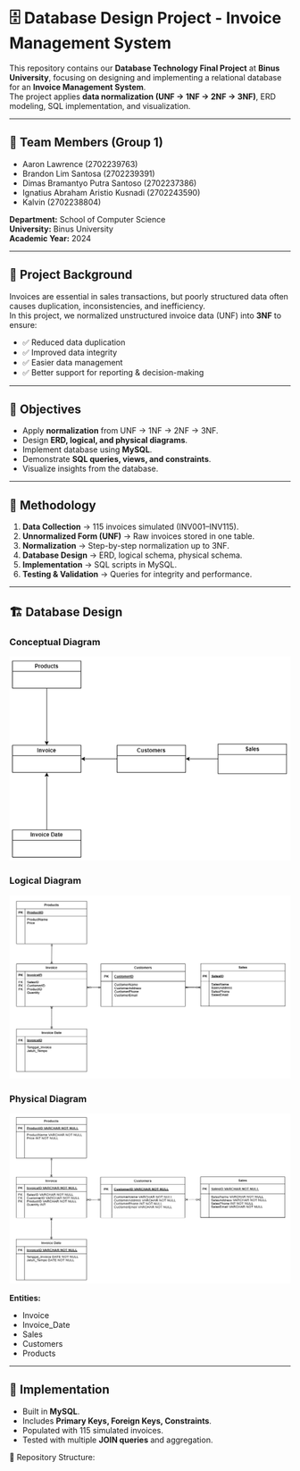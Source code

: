 # 🗄️ Database Design Project - Invoice Management System  

This repository contains our **Database Technology Final Project** at **Binus University**, focusing on designing and implementing a relational database for an **Invoice Management System**.  
The project applies **data normalization (UNF → 1NF → 2NF → 3NF)**, ERD modeling, SQL implementation, and visualization.  

---

## 👥 Team Members (Group 1)
- Aaron Lawrence (2702239763)  
- Brandon Lim Santosa (2702239391)  
- Dimas Bramantyo Putra Santoso (2702237386)  
- Ignatius Abraham Aristio Kusnadi (2702243590)  
- Kalvin (2702238804)  

**Department:** School of Computer Science  
**University:** Binus University  
**Academic Year:** 2024  

---

## 📌 Project Background
Invoices are essential in sales transactions, but poorly structured data often causes duplication, inconsistencies, and inefficiency.  
In this project, we normalized unstructured invoice data (UNF) into **3NF** to ensure:  
- ✅ Reduced data duplication  
- ✅ Improved data integrity  
- ✅ Easier data management  
- ✅ Better support for reporting & decision-making  

---

## 🎯 Objectives
- Apply **normalization** from UNF → 1NF → 2NF → 3NF.  
- Design **ERD, logical, and physical diagrams**.  
- Implement database using **MySQL**.  
- Demonstrate **SQL queries, views, and constraints**.  
- Visualize insights from the database.  

---

## 🧩 Methodology
1. **Data Collection** → 115 invoices simulated (INV001–INV115).  
2. **Unnormalized Form (UNF)** → Raw invoices stored in one table.  
3. **Normalization** → Step-by-step normalization up to 3NF.  
4. **Database Design** → ERD, logical schema, physical schema.  
5. **Implementation** → SQL scripts in MySQL.  
6. **Testing & Validation** → Queries for integrity and performance.  

---

## 🏗 Database Design

### Conceptual Diagram
![Conceptual Diagram](screenshots/Conceptual.png)  

### Logical Diagram
![Logical Diagram](screenshots/Logical.png)   

### Physical Diagram
![Physical Diagram](screenshots/Physical.png)  

**Entities:**  
- Invoice  
- Invoice_Date  
- Sales  
- Customers  
- Products  

---

## 🔎 Implementation
- Built in **MySQL**.  
- Includes **Primary Keys, Foreign Keys, Constraints**.  
- Populated with 115 simulated invoices.  
- Tested with multiple **JOIN queries** and aggregation.  

📂 Repository Structure:
